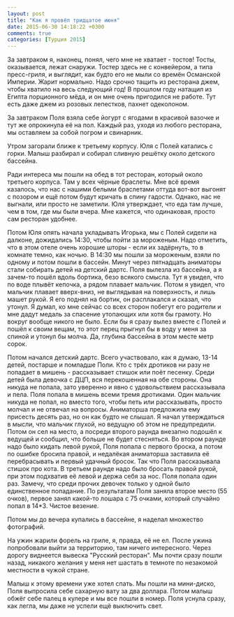 ```yaml
---
layout: post
title: "Как я провёл тридцатое июня"
date: 2015-06-30 14:18:22 +0300
comments: true
categories: [Турция 2015]
---
```

За завтраком я, наконец, понял, чего мне не хватает - тостов! Тосты, оказывается, лежат снаружи. Тостер здесь не с конвейером, а типа пресс-гриля, и выглядит, как будто его не мыли со времён Османской Империи. Жарит нормально. Надо срочно тащить из ресторана джем, чтобы хватило на весь следующий год! В прошлом году натащил из Египта порционного мёда, и он мне очень пригодился не работе. Тут есть даже джем из розовых лепестков, пахнет одеколоном.

За завтраком Поля взяла себе йогурт с ягодами в красивой вазочке и тут же опрокинула её на пол. Каждый раз, уходя из любого ресторана, мы оставляем за собой погром и свинарник. 

Утром загорали ближе к третьему корпусу. Юля с Полей катались с горки. Малыш разбирал и собирал сливную решётку около детского бассейна.

Ради интереса мы пошли на обед в тот ресторан, который около третьего корпуса. Там у всех чёрные браслеты. Мне всё время казалось, что нас с нашими белыми браслетами оттуда вот-вот выгонят с позором и ещё потом будут кричать в спину гадости. Однако, нас не выгнали, или просто не заметили. Юля утверждает, что еда там лучше, чем в том, где мы были вчера. Мне кажется, что одинаковая, просто сам ресторан удобнее.

Потом Юля опять начала укладывать Игорька, мы с Полей сидели на далконе, дожидались 14:30, чтобы пойти за мороженым. Надо отметить, что в этом отеле очень хорошие шторы - если их задёрнуть, то в комнате темно, как ночью. В 14:30 мы пошли за мороженым, взяли по одному и потом пошли в бассейн. Минут через пятнадцать аниматоры стали собирать детей на детский дартс. Поля вылезла из бассейна, а я зачем-то пошёл вдоль бортика, безо всякого смысла. Тут я увидел, что по воде плывёт кепочка, а рядом плавает мальчик. Потом я увидел, что мальчик плавает вверх-вниз, не выглядывая на поверхность, и лишь машет рукой. Я его поднял на бортик, он расплакался и сказал, что утонул. Я думал, ко мне сейчас со всех сторон побегут его родители и мне дадут медаль за спасение утопающих или хотя бы грамоту. Но вокруг вообще никого не было. Если бы я сразу вылез вместе с Полей и пошёл к своим вещам, то этот перец прыгнул бы в воду у меня за спиной и утонул бы молча. Да, глубина бассейна в этом месте метр сорок.

Потом начался детский дартс. Всего участвовало, как я думаю, 13-14 детей, постарше и помладше Поли. Кто с трёх дротиков ни разу не попадает в мишень - рассказывает стишок или поёт песенку. Среди детей была девочка с ДЦП, вся перекошенная на обе стороны. Она никуда не попала, зато уверенно и явно с удовольствием рассказывала и пела. Поля попала в мишень всеми тремя дротиками. Один мальчик никуда не попал, но вместо того, чтобы петь или рассказывать, просто молчал и не отвечал на вопросы. Аниматорша предложила ему присесть десять раз, но он как будто не слышал. Я начал утверждаться в мысли, что мальчик глухой, но ведущую об этом не предупредили. Потом он сел на место, а посреди второго раунда внезапно подошёл к ведущей и сообщил, что больше не будет стесняться. Во втором раунде надо было кидать левой рукой, Поля попала с первого броска, а потом по ошибке бросила правой, и недалёкая аниматорша заставила её перебрасывать и первый удачный бросок. Так что Поля рассказывала стишок про кота. В третьем раунде надо было бросать правой рукой, при этом подхватив её левой и держа себя за нос. Поля попала один раз. Замечу, что среди прочих девочек только у одной было единственное попадание. По результатам Поля заняла второе место (55 очков), первое занял какой-то лошара с 75 очками, который случайно попал в 14*3. Чистое везение.

Потом мы до вечера купались в бассейне, я наделал множество фотографий.

На ужин жарили форель на гриле, я, правда, её не ел. После ужина попробовали выйти за территорию, там ничего интересного. Через дорогу виднеется вывеска "Русский ресторан". Мы почти сразу пошли назад, никакого желания у меня нет шастать в темноте по незакомой местности в чужой стране.

Малыш к этому времени уже хотел спать. Мы пошли на мини-диско, Поля выпросила себе сахарную вату за два доллара. Потом малыш обжёг себе палец в кулере и мы все пошли в номер. Поля уснула сразу, как легла, мы даже не успели ещё выключить свет.

